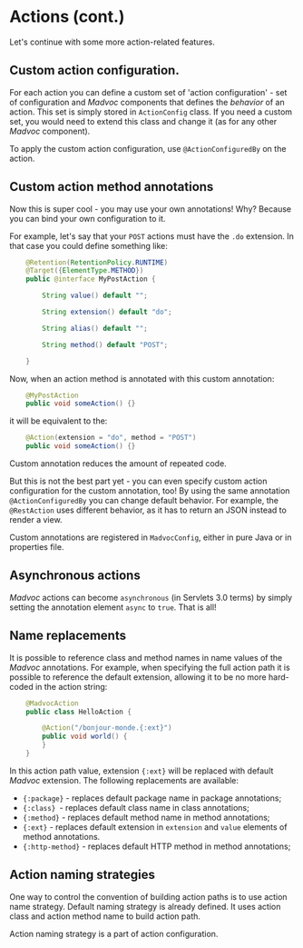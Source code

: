 # Actions (cont.)

Let's continue with some more action-related features.


## Custom action configuration.

For each action you can define a custom set of 'action configuration' - set of configuration and *Madvoc* components that defines the _behavior_ of an action. This set is simply stored in `ActionConfig` class. If you need a custom set, you would need to extend this class and change it (as for any other *Madvoc* component).

To apply the custom action configuration, use `@ActionConfiguredBy` on the action.


## Custom action method annotations

Now this is super cool - you may use your own annotations! Why? Because you can bind your own configuration to it.

For example, let's say that your `POST` actions must have the `.do` extension. In that case you could define something like:

~~~~~ java
    @Retention(RetentionPolicy.RUNTIME)
    @Target({ElementType.METHOD})
    public @interface MyPostAction {

    	String value() default "";

    	String extension() default "do";

    	String alias() default "";

    	String method() default "POST";

    }
~~~~~

Now, when an action method is annotated with this custom annotation:

~~~~~ java
    @MyPostAction
    public void someAction() {}
~~~~~

it will be equivalent to the:

~~~~~ java
    @Action(extension = "do", method = "POST")
    public void someAction() {}
~~~~~

Custom annotation reduces the amount of repeated code.

But this is not the best part yet - you can even specify custom action configuration for the custom annotation, too! By using the same annotation `@ActionConfiguredBy` you can change default behavior. For example, the `@RestAction` uses different behavior, as it has to return an JSON instead to render a view.

Custom annotations are registered in `MadvocConfig`, either in pure Java or in properties file.


## Asynchronous actions

*Madvoc* actions can become `asynchronous` (in Servlets 3.0 terms) by simply setting the annotation element `async` to `true`. That is all!


## Name replacements

It is possible to reference class and method names in name values of the
*Madvoc* annotations. For example, when specifying the full action path
it is possible to reference the default extension, allowing it to be no
more hard-coded in the action string:

~~~~~ java
    @MadvocAction
    public class HelloAction {

    	@Action("/bonjour-monde.{:ext}")
    	public void world() {
    	}
    }
~~~~~

In this action path value, extension `{:ext}` will be replaced with
default *Madvoc* extension. The following replacements are available:

* `{:package}` - replaces default package name in package annotations;
* `{:class} `- replaces default class name in class annotations;
* `{:method}` - replaces default method name in method annotations;
* `{:ext}` - replaces default extension in `extension` and `value`
  elements of method annotations.
* `{:http-method}` - replaces default HTTP method in method annotations;


## Action naming strategies

One way to control the convention of building action paths is to use
action name strategy. Default naming strategy is already defined.
It uses action class and action method name to build action path.

Action naming strategy is a part of action configuration.
